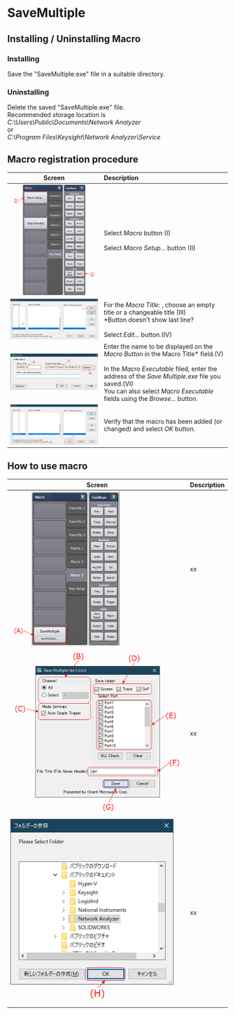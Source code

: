 # SaveMultiple
## Installing / Uninstalling Macro
### Installing
Save the "SaveMultiple.exe" file in a suitable directory.

### Uninstalling
Delete the saved "SaveMultiple.exe" file.  
Recommended storage location is  
*C:\Users\Public\Documents\Network Analyzer*  
or  
*C:\Program Files\Keysight\Network Analyzer\Service*
## Macro registration procedure
Screen|Description
---|:--
<img src="https://github.com/mw-eng/SaveMultiple/blob/master/assets/MacroRegistration_1.png?raw=true" width="250px">|Select *Macro* button (I)<br><br>Select *Macro Setup...* button (II)
<img src="https://github.com/mw-eng/SaveMultiple/blob/master/assets/MacroRegistration_2.png?raw=true" width="450px">|For the *Macro Title:* , choose an empty title or a changeable title (III)<br>*Button doesn't show last line?<br><br>Select *Edit...* button.(IV)
<img src="https://github.com/mw-eng/SaveMultiple/blob/master/assets/MacroRegistration_3.png?raw=true" width="450px">|Enter the name to be displayed on the *Macro Button* in the Macro Title* field.(V)<br><br>In the *Macro Executable* filed, enter the address of the *Save Multiple.exe* file you saved.(VI)<br>You can also select *Macro Executable* fields using the *Browse...* button.
<img src="https://github.com/mw-eng/SaveMultiple/blob/master/assets/MacroRegistration_4.png?raw=true" width="450px">|Verify that the macro has been added (or changed) and select *OK* button.

## How to use macro
Screen|Description
---|:--
<img src="https://github.com/mw-eng/SaveMultiple/blob/master/assets/MacroUse_1.png?raw=true" width="250px">|xx
![MacroUse_2](https://github.com/mw-eng/SaveMultiple/blob/master/assets/MacroUse_2.png?raw=true)|xx
![MacroUse_3](https://github.com/mw-eng/SaveMultiple/blob/master/assets/MacroUse_3.png?raw=true)|xx
